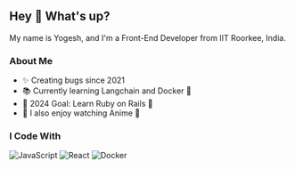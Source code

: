 <!--
**yogesiwan/yogesiwan** is a ✨ _special_ ✨ repository because its `README.md` (this file) appears on your GitHub profile.
-->

## Hey 👋 What's up?

My name is Yogesh, and I'm a Front-End Developer from IIT Roorkee, India.

### About Me

- ✨ Creating bugs since 2021
- 📚 Currently learning Langchain and Docker 🐳
- 🎯 2024 Goal: Learn Ruby on Rails 🚀
- 🎲 I also enjoy watching Anime 🎸

### I Code With

![JavaScript](https://img.shields.io/badge/JavaScript-F7DF1E?logo=javascript&logoColor=black&style=flat)
![React](https://img.shields.io/badge/React-20232A?logo=react&logoColor=61DAFB&style=flat)
![Docker](https://img.shields.io/badge/Docker-2496ED?logo=docker&logoColor=white&style=flat)
